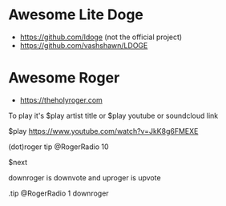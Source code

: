 # Awesome Lite Doge

* https://github.com/ldoge (not the official project)
* https://github.com/vashshawn/LDOGE

# Awesome Roger

* https://theholyroger.com

To play it's $play artist title or $play youtube or soundcloud link

$play https://www.youtube.com/watch?v=JkK8g6FMEXE

(dot)roger tip @RogerRadio 10

$next

downroger is downvote and uproger is upvote

.tip @RogerRadio 1 downroger

